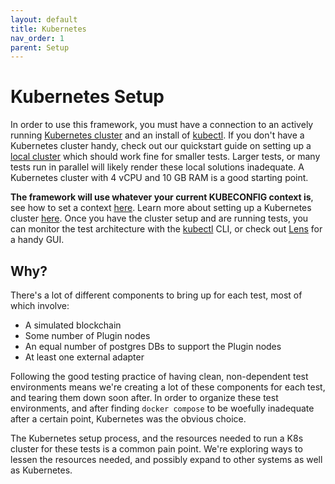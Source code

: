 ```yaml
---
layout: default
title: Kubernetes
nav_order: 1
parent: Setup
---
```


# Kubernetes Setup

In order to use this framework, you must have a connection to an actively running [Kubernetes cluster](https://kubernetes.io/docs/tasks/access-application-cluster/access-cluster/) and an install of [kubectl](https://kubernetes.io/releases/download/). If you don't have a Kubernetes cluster handy, check out our quickstart guide on setting up a [local cluster](https://smartcontractkit.github.io/integrations-framework/quickstart/local-k8s-setup.html#local-kubernetes-cluster) which should work fine for smaller tests. Larger tests, or many tests run in parallel will likely render these local solutions inadequate. A Kubernetes cluster with 4 vCPU and 10 GB RAM is a good starting point.

**The framework will use whatever your current KUBECONFIG context is**, see how to set a context [here](https://kubernetes.io/docs/concepts/configuration/organize-cluster-access-kubeconfig/). Learn more about setting up a Kubernetes cluster [here](https://kubernetes.io/docs/setup/). Once you have the cluster setup and are running tests, you can monitor the test architecture with the [kubectl](https://kubernetes.io/docs/reference/kubectl/kubectl/) CLI, or check out [Lens](https://k8slens.dev/) for a handy GUI.

## Why?

There's a lot of different components to bring up for each test, most of which involve:

- A simulated blockchain
- Some number of Plugin nodes
- An equal number of postgres DBs to support the Plugin nodes
- At least one external adapter

Following the good testing practice of having clean, non-dependent test environments means we're creating a lot of these components for each test, and tearing them down soon after. In order to organize these test environments, and after finding `docker compose` to be woefully inadequate after a certain point, Kubernetes was the obvious choice.

<div class="note note-purple">
The Kubernetes setup process, and the resources needed to run a K8s cluster for these tests is a common pain point. We're exploring ways to lessen the resources needed, and possibly expand to other systems as well as Kubernetes.
</div>
